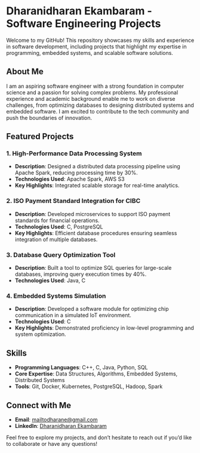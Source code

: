 # Dharanidharan Ekambaram - Software Engineering Projects

Welcome to my GitHub! This repository showcases my skills and experience in software development, including projects that highlight my expertise in programming, embedded systems, and scalable software solutions.

## About Me

I am an aspiring software engineer with a strong foundation in computer science and a passion for solving complex problems. My professional experience and academic background enable me to work on diverse challenges, from optimizing databases to designing distributed systems and embedded software. I am excited to contribute to the tech community and push the boundaries of innovation.

## Featured Projects

### 1. **High-Performance Data Processing System**
- **Description**: Designed a distributed data processing pipeline using Apache Spark, reducing processing time by 30%.
- **Technologies Used**: Apache Spark, AWS S3
- **Key Highlights**: Integrated scalable storage for real-time analytics.

### 2. **ISO Payment Standard Integration for CIBC**
- **Description**: Developed microservices to support ISO payment standards for financial operations.
- **Technologies Used**: C, PostgreSQL
- **Key Highlights**: Efficient database procedures ensuring seamless integration of multiple databases.

### 3. **Database Query Optimization Tool**
- **Description**: Built a tool to optimize SQL queries for large-scale databases, improving query execution times by 40%.
- **Technologies Used**: Java, C

### 4. **Embedded Systems Simulation**
- **Description**: Developed a software module for optimizing chip communication in a simulated IoT environment.
- **Technologies Used**: C
- **Key Highlights**: Demonstrated proficiency in low-level programming and system optimization.

## Skills
- **Programming Languages**: C++, C, Java, Python, SQL
- **Core Expertise**: Data Structures, Algorithms, Embedded Systems, Distributed Systems
- **Tools**: Git, Docker, Kubernetes, PostgreSQL, Hadoop, Spark

## Connect with Me
- **Email**: mailtodharane@gmail.com
- **LinkedIn**: [Dharanidharan Ekambaram](https://www.linkedin.com/in/dharanidharan-ekambaram-900498196)

Feel free to explore my projects, and don’t hesitate to reach out if you’d like to collaborate or have any questions!
